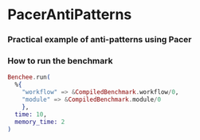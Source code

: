 # PacerAntiPatterns

### Practical example of anti-patterns using Pacer

### How to run the benchmark

```elixir
Benchee.run(
  %{
    "workflow" => &CompiledBenchmark.workflow/0,
    "module" => &CompiledBenchmark.module/0
    },
  time: 10,
  memory_time: 2
)
```
